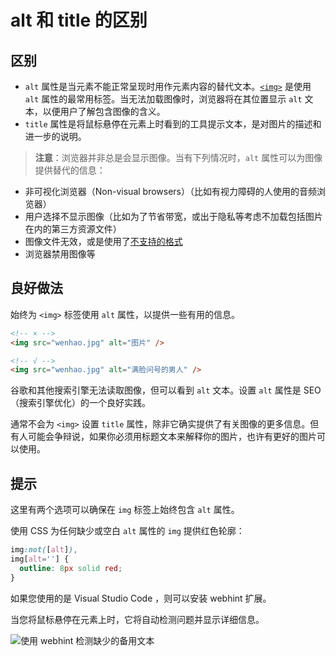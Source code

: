 # alt 和 title 的区别

## 区别

- `alt` 属性是当元素不能正常呈现时用作元素内容的替代文本。[`<img>`](https://developer.mozilla.org/zh-CN/docs/Web/HTML/Element/img) 是使用 `alt` 属性的最常用标签。当无法加载图像时，浏览器将在其位置显示 `alt` 文本，以便用户了解包含图像的含义。
- `title` 属性是将鼠标悬停在元素上时看到的工具提示文本，是对图片的描述和进一步的说明。

> **注意**：浏览器并非总是会显示图像。当有下列情况时，`alt` 属性可以为图像提供替代的信息：

- 非可视化浏览器（Non-visual browsers）（比如有视力障碍的人使用的音频浏览器）
- 用户选择不显示图像（比如为了节省带宽，或出于隐私等考虑不加载包括图片在内的第三方资源文件）
- 图像文件无效，或是使用了[不支持的格式](https://developer.mozilla.org/zh-CN/docs/Web/HTML/Element/img#Supported_image_formats)
- 浏览器禁用图像等

## 良好做法

始终为 `<img>` 标签使用 `alt` 属性，以提供一些有用的信息。

```html
<!-- × -->
<img src="wenhao.jpg" alt="图片" />

<!-- √ -->
<img src="wenhao.jpg" alt="满脸问号的男人" />
```

谷歌和其他搜索引擎无法读取图像，但可以看到 `alt` 文本。设置 `alt` 属性是 SEO（搜索引擎优化）的一个良好实践。

通常不会为 `<img>` 设置 `title` 属性，除非它确实提供了有关图像的更多信息。但有人可能会争辩说，如果你必须用标题文本来解释你的图片，也许有更好的图片可以使用。

## 提示

这里有两个选项可以确保在 `img` 标签上始终包含 `alt` 属性。

使用 CSS 为任何缺少或空白 `alt` 属性的 `img` 提供红色轮廓：

```css
img:not([alt]),
img[alt=''] {
  outline: 8px solid red;
}
```

如果您使用的是 Visual Studio Code ，则可以安装 webhint 扩展。

当您将鼠标悬停在元素上时，它将自动检测问题并显示详细信息。

![使用 webhint 检测缺少的备用文本](https://upload-images.jianshu.io/upload_images/18281896-dec384ace4201f38.png?imageMogr2/auto-orient/strip%7CimageView2/2/w/1240)



